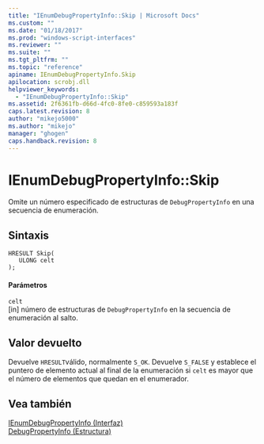 ```yaml
---
title: "IEnumDebugPropertyInfo::Skip | Microsoft Docs"
ms.custom: ""
ms.date: "01/18/2017"
ms.prod: "windows-script-interfaces"
ms.reviewer: ""
ms.suite: ""
ms.tgt_pltfrm: ""
ms.topic: "reference"
apiname: IEnumDebugPropertyInfo.Skip
apilocation: scrobj.dll
helpviewer_keywords: 
  - "IEnumDebugPropertyInfo::Skip"
ms.assetid: 2f6361fb-d66d-4fc0-8fe0-c859593a183f
caps.latest.revision: 8
author: "mikejo5000"
ms.author: "mikejo"
manager: "ghogen"
caps.handback.revision: 8
---
```

# IEnumDebugPropertyInfo::Skip
Omite un número especificado de estructuras de `DebugPropertyInfo` en una secuencia de enumeración.  
  
## Sintaxis  
  
```  
HRESULT Skip(  
   ULONG celt  
);  
```  
  
#### Parámetros  
 `celt`  
 \[in\] número de estructuras de `DebugPropertyInfo` en la secuencia de enumeración al salto.  
  
## Valor devuelto  
 Devuelve `HRESULT`válido, normalmente `S_OK`.  Devuelve `S_FALSE` y establece el puntero de elemento actual al final de la enumeración si `celt` es mayor que el número de elementos que quedan en el enumerador.  
  
## Vea también  
 [IEnumDebugPropertyInfo \(Interfaz\)](../../winscript/reference/ienumdebugpropertyinfo-interface.md)   
 [DebugPropertyInfo \(Estructura\)](../../winscript/reference/debugpropertyinfo-structure.md)